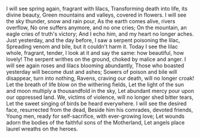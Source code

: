 I will see spring again, fragrant with lilacs,
Transforming death into life, its divine beauty,
Green mountains and valleys, covered in flowers.
I will see the sky thunder, snow and rain pour,
As the earth comes alive, rivers overflow,
No one suffers anymore, and no one cries;
On the mountain, an eagle cries of truth's victory;
And I echo him, and my heart no longer aches.
Just yesterday, and the day before, I saw a serpent poisoning the lilac,
Spreading venom and bile, but it couldn't harm it.
Today I see the lilac whole, fragrant, tender,
I look at it and say the same: how beautiful, how lovely!
The serpent writhes on the ground, choked by malice and anger.
I will see again roses and lilacs blooming abundantly,
Those who boasted yesterday will become dust and ashes;
Sowers of poison and bile will disappear, turn into nothing,
Ravens, craving our death, will no longer croak!
Let the breath of life blow on the withering fields,
Let the light of the sun and moon multiply a thousandfold in the sky,
Let abundant mercy pour upon our oppressed land.
We, victims of violence, will no longer shed bitter tears,
Let the sweet singing of birds be heard everywhere.
I will see the desired face, resurrected from the dead,
Beside him his comrades, devoted friends,
Young men, ready for self-sacrifice, with ever-growing love;
Let wounds adorn the bodies of the faithful sons of the Motherland,
Let angels place laurel wreaths on the heroes.